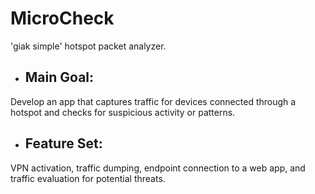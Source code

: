 # MicroCheck
'giak simple' hotspot packet analyzer.

- ## Main Goal:
Develop an app that captures traffic for devices connected through a hotspot and checks for suspicious activity or patterns.
- ## Feature Set: 
VPN activation, traffic dumping, endpoint connection to a web app, and traffic evaluation for potential threats.
